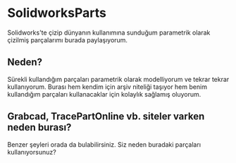 # SolidworksParts
Solidworks'te çizip dünyanın kullanımına sunduğum parametrik olarak çizilmiş parçalarımı burada paylaşıyorum.

## Neden?
Sürekli kullandığım parçaları parametrik olarak modelliyorum ve tekrar tekrar kullanıyorum. Burası hem kendim için arşiv niteliği taşıyor hem benim kullandığım parçaları kullanacaklar için kolaylık sağlamış oluyorum.

## Grabcad, TracePartOnline vb. siteler varken neden burası?
Benzer şeyleri orada da bulabilirsiniz. Siz neden buradaki parçaları kullanıyorsunuz?
